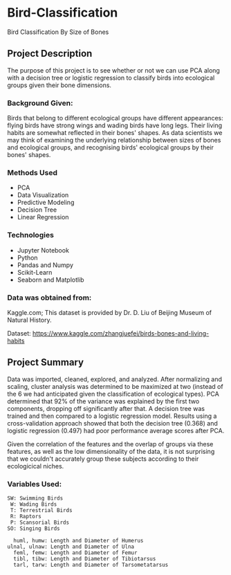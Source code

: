 # Bird-Classification
Bird Classification By Size of Bones
## Project Description
The purpose of this project is to see whether or not we can use PCA along with a decision tree or logistic regression
 to classify birds into ecological groups given their bone dimensions.
### Background Given:
Birds that belong to different ecological groups have different appearances: flying birds have strong wings 
and wading birds have long legs. Their living habits are somewhat reflected in their bones' shapes. 
As data scientists we may think of examining the underlying relationship between sizes of bones and 
ecological groups, and recognising birds' ecological groups by their bones' shapes.

### Methods Used

* PCA
* Data Visualization
* Predictive Modeling
* Decision Tree
* Linear Regression


### Technologies

* Jupyter Notebook
* Python
* Pandas and Numpy
* Scikit-Learn
* Seaborn and Matplotlib

### Data was obtained from:
Kaggle.com; This dataset is provided by Dr. D. Liu of Beijing Museum of Natural History.

Dataset: https://www.kaggle.com/zhangjuefei/birds-bones-and-living-habits


## Project Summary

Data was imported, cleaned, explored, and analyzed. After normalizing and scaling, cluster analysis was determined
 to be maximized at two (instead of the 6 we had anticipated given the classification of ecological types). PCA determined
 that 92% of the variance was explained by the first two components, dropping off significantly after that.
A decision tree was trained and then compared to a logistic regression model. Results using a cross-validation approach
 showed that both the decision tree (0.368) and logistic regression (0.497) had poor performance average scores after PCA.
 
Given the correlation of the features and the overlap of groups via these features, as well as the low dimensionality of the data,
 it is not surprising that we couldn't accurately group these subjects according to their ecologicical niches.

### Variables Used:

    SW: Swimming Birds
     W: Wading Birds
     T: Terrestrial Birds
     R: Raptors
     P: Scansorial Birds
    SO: Singing Birds
	
      huml, humw: Length and Diameter of Humerus
    ulnal, ulnaw: Length and Diameter of Ulna
      feml, femw: Length and Diameter of Femur
      tibl, tibw: Length and Diameter of Tibiotarsus
      tarl, tarw: Length and Diameter of Tarsometatarsus
